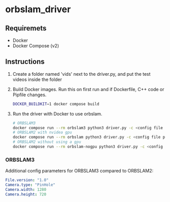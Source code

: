 # orbslam_driver

## Requiremets

- Docker
- Docker Compose (v2)

## Instructions

1. Create a folder named 'vids' next to the driver.py, and put the test videos inside the folder
2. Build Docker images. Run this on first run and if Dockerfile, C++ code or Pipfile changes.

    ```sh
    DOCKER_BUILDKIT=1 docker compose build
    ```

3. Run the driver with Docker to use orbslam.

    ```sh
    # ORBSLAM3
    docker compose run --rm orbslam3 python3 driver.py -c <config file path inside orbslam_driver directory>
    # ORBSLAM2 with nvidea gpu
    docker compose run --rm orbslam python3 driver.py -c <config file path inside orbslam_driver directory>
    # ORBSLAM2 without using a gpu
    docker compose run --rm orbslam-nogpu python3 driver.py -c <config file path inside orbslam_driver directory>
    ```

### ORBSLAM3

Additional config parameters for ORBSLAM3 compared to ORBSLAM2:

```yaml
File.version: "1.0"
Camera.type: "PinHole"
Camera.width: 1280
Camera.height: 720
```
